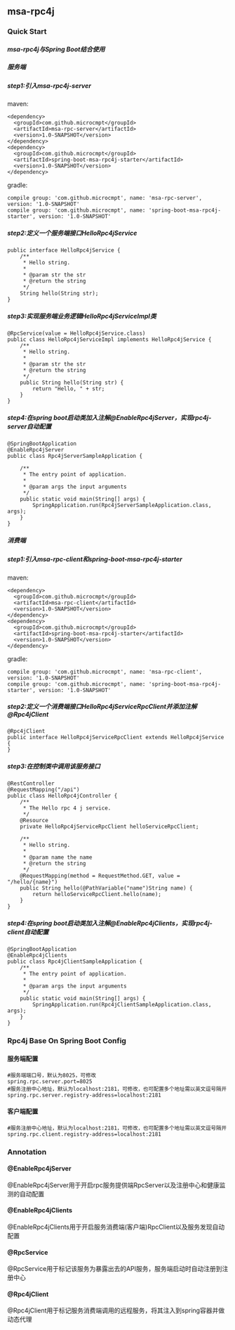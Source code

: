 ## msa-rpc4j
### Quick Start
#### _msa-rpc4j与Spring Boot结合使用_
##### 服务端
##### step1:引入msa-rpc4j-server
maven:
```$xslt
<dependency>
  <groupId>com.github.microcmpt</groupId>
  <artifactId>msa-rpc-server</artifactId>
  <version>1.0-SNAPSHOT</version>
</dependency>
<dependency>
  <groupId>com.github.microcmpt</groupId>
  <artifactId>spring-boot-msa-rpc4j-starter</artifactId>
  <version>1.0-SNAPSHOT</version>
</dependency>
```
gradle:
```$xslt
compile group: 'com.github.microcmpt', name: 'msa-rpc-server', version: '1.0-SNAPSHOT'
compile group: 'com.github.microcmpt', name: 'spring-boot-msa-rpc4j-starter', version: '1.0-SNAPSHOT'
```
#####  step2:定义一个服务端接口HelloRpc4jService
```
public interface HelloRpc4jService {
    /**
     * Hello string.
     *
     * @param str the str
     * @return the string
     */
    String hello(String str);
}
```
##### step3:实现服务端业务逻辑HelloRpc4jServiceImpl类
```
@RpcService(value = HelloRpc4jService.class)
public class HelloRpc4jServiceImpl implements HelloRpc4jService {
    /**
     * Hello string.
     *
     * @param str the str
     * @return the string
     */
    public String hello(String str) {
        return "Hello, " + str;
    }
}
```
##### step4:在spring boot启动类加入注解@EnableRpc4jServer，实现rpc4j-server自动配置
```$xslt
@SpringBootApplication
@EnableRpc4jServer
public class Rpc4jServerSampleApplication {

	/**
	 * The entry point of application.
	 *
	 * @param args the input arguments
	 */
	public static void main(String[] args) {
		SpringApplication.run(Rpc4jServerSampleApplication.class, args);
	}
}
```

##### 消费端
#####  step1:引入msa-rpc-client和spring-boot-msa-rpc4j-starter
maven:
```$xslt
<dependency>
  <groupId>com.github.microcmpt</groupId>
  <artifactId>msa-rpc-client</artifactId>
  <version>1.0-SNAPSHOT</version>
</dependency>
<dependency>
  <groupId>com.github.microcmpt</groupId>
  <artifactId>spring-boot-msa-rpc4j-starter</artifactId>
  <version>1.0-SNAPSHOT</version>
</dependency>
```
gradle:
```$xslt
compile group: 'com.github.microcmpt', name: 'msa-rpc-client', version: '1.0-SNAPSHOT'
compile group: 'com.github.microcmpt', name: 'spring-boot-msa-rpc4j-starter', version: '1.0-SNAPSHOT'
```
##### step2:定义一个消费端接口HelloRpc4jServiceRpcClient并添加注解@Rpc4jClient
```
@Rpc4jClient
public interface HelloRpc4jServiceRpcClient extends HelloRpc4jService {
}
```
##### step3:在控制类中调用该服务接口
```
@RestController
@RequestMapping("/api")
public class HelloRpc4jController {
    /**
     * The Hello rpc 4 j service.
     */
    @Resource
	private HelloRpc4jServiceRpcClient helloServiceRpcClient;

    /**
     * Hello string.
     *
     * @param name the name
     * @return the string
     */
    @RequestMapping(method = RequestMethod.GET, value = "/hello/{name}")
    public String hello(@PathVariable("name")String name) {
        return helloServiceRpcClient.hello(name);
    }
}
```
##### step4:在spring boot启动类加入注解@EnableRpc4jClients，实现rpc4j-client自动配置
```$xslt
@SpringBootApplication
@EnableRpc4jClients
public class Rpc4jClientSampleApplication {
	/**
	 * The entry point of application.
	 *
	 * @param args the input arguments
	 */
	public static void main(String[] args) {
		SpringApplication.run(Rpc4jClientSampleApplication.class, args);
	}
}
```

### Rpc4j Base On Spring Boot Config
#### 服务端配置
```$xslt
#服务端端口号，默认为8025，可修改
spring.rpc.server.port=8025
#服务注册中心地址，默认为localhost:2181，可修改，也可配置多个地址需以英文逗号隔开
spring.rpc.server.registry-address=localhost:2181
```
#### 客户端配置
```$xslt
#服务注册中心地址，默认为localhost:2181，可修改，也可配置多个地址需以英文逗号隔开
spring.rpc.client.registry-address=localhost:2181
```

### Annotation
#### @EnableRpc4jServer
@EnableRpc4jServer用于开启rpc服务提供端RpcServer以及注册中心和健康监测的自动配置
#### @EnableRpc4jClients
@EnableRpc4jClients用于开启服务消费端(客户端)RpcClient以及服务发现自动配置
#### @RpcService
@RpcService用于标记该服务为暴露出去的API服务，服务端启动时自动注册到注册中心
#### @Rpc4jClient
@Rpc4jClient用于标记服务消费端调用的远程服务，将其注入到spring容器并做动态代理